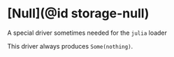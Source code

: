 # [Null](@id storage-null)

A special driver sometimes needed for the `julia` loader

This driver always produces `Some(nothing)`.


